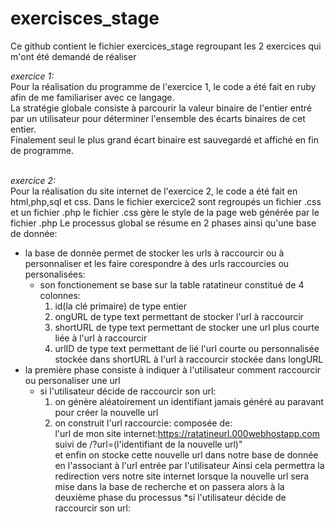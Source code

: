 # exercisces_stage
Ce github contient le fichier exercices_stage regroupant les 2 exercices qui m'ont été demandé de réaliser

*exercice 1:*</br>
Pour la réalisation du programme de l'exercice 1, le code a été fait en ruby afin de me familiariser avec ce langage.</br>
La stratégie globale consiste à parcourir la valeur binaire de l'entier entré par un utilisateur pour déterminer l'ensemble des écarts binaires de cet entier.</br> 
Finalement seul le plus grand écart binaire est sauvegardé et affiché en fin de programme.</br></br>

*exercice 2:*</br>
Pour la réalisation du site internet de l'exercice 2, le code a été fait en html,php,sql et css.
Dans le fichier exercice2 sont regroupés un fichier .css et un fichier .php
le fichier .css gère le style de la page web générée par le fichier .php
Le processus global se résume en 2 phases ainsi qu'une base de donnée:
- la base de donnée permet de stocker les urls à raccourcir ou à personnaliser et les faire corespondre à des urls raccourcies ou personalisées:</br>
  * son fonctionement se base sur la table ratatineur constitué de 4 colonnes:</br>
    1. id(la clé primaire) de type entier</br>
    2. ongURL de type text permettant de stocker l'url à raccourcir</br>
    3. shortURL de type text permettant de stocker une url plus courte liée à l'url à raccourcir</br>
    4. urlID de type text permettant de lié l'url courte ou personnalisée stockée dans shortURL à l'url à raccourcir stockée dans longURL</br>
- la première phase consiste à indiquer à l'utilisateur comment raccourcir ou personaliser une url</br>
  * si l'utilisateur décide de raccourcir son url:</br>
    1. on génère aléatoirement un identifiant jamais généré au paravant pour créer la nouvelle url</br>
    2. on construit l'url raccourcie: composée de:</br>
          l'url de mon site internet:https://ratatineurl.000webhostapp.com</br>
          suivi de /?url=(l'identifiant de la nouvelle url)"</br>
          et enfin on stocke cette nouvelle url dans notre base de donnée en l'associant à l'url entrée par l'utilisateur
     Ainsi cela permettra la redirection vers notre site internet lorsque la nouvelle url sera mise dans la base de recherche et on passera alors à la deuxième phase du processus
   *si l'utilisateur décide de raccourcir son url:</br>
